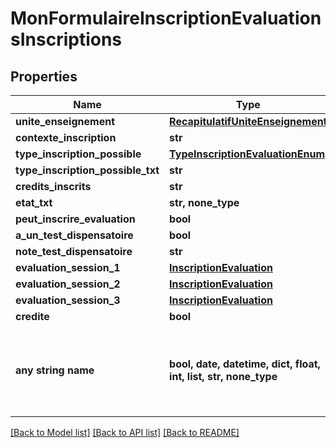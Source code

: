 # MonFormulaireInscriptionEvaluationsInscriptions


## Properties
Name | Type | Description | Notes
------------ | ------------- | ------------- | -------------
**unite_enseignement** | [**RecapitulatifUniteEnseignement**](RecapitulatifUniteEnseignement.md) |  | [optional] 
**contexte_inscription** | **str** |  | [optional] 
**type_inscription_possible** | [**TypeInscriptionEvaluationEnum**](TypeInscriptionEvaluationEnum.md) |  | [optional] 
**type_inscription_possible_txt** | **str** |  | [optional] 
**credits_inscrits** | **str** |  | [optional] 
**etat_txt** | **str, none_type** |  | [optional] 
**peut_inscrire_evaluation** | **bool** |  | [optional] 
**a_un_test_dispensatoire** | **bool** |  | [optional] 
**note_test_dispensatoire** | **str** |  | [optional] 
**evaluation_session_1** | [**InscriptionEvaluation**](InscriptionEvaluation.md) |  | [optional] 
**evaluation_session_2** | [**InscriptionEvaluation**](InscriptionEvaluation.md) |  | [optional] 
**evaluation_session_3** | [**InscriptionEvaluation**](InscriptionEvaluation.md) |  | [optional] 
**credite** | **bool** |  | [optional] 
**any string name** | **bool, date, datetime, dict, float, int, list, str, none_type** | any string name can be used but the value must be the correct type | [optional]

[[Back to Model list]](../README.md#documentation-for-models) [[Back to API list]](../README.md#documentation-for-api-endpoints) [[Back to README]](../README.md)


